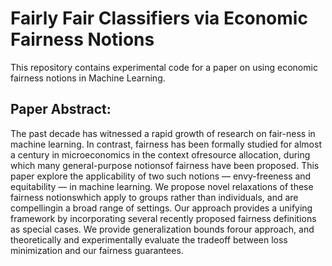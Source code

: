 # Fairly Fair Classifiers via Economic Fairness Notions

This repository contains experimental code for a paper on using economic fairness notions in Machine Learning. 

## Paper Abstract:
The past decade has witnessed a rapid growth of research on fair-ness in machine learning. 
In contrast, fairness has been formally studied for almost a century in microeconomics in the context ofresource allocation, 
during which many general-purpose notionsof fairness have been proposed. This paper explore the applicability 
of two such notions — envy-freeness and equitability — in machine learning. We propose novel relaxations of these 
fairness notionswhich apply to groups rather than individuals, and are compellingin a broad range of settings. 
Our approach provides a unifying framework by incorporating several recently proposed fairness definitions as special cases. 
We provide generalization bounds forour approach, and theoretically and experimentally evaluate the tradeoff between loss 
minimization and our fairness guarantees.
